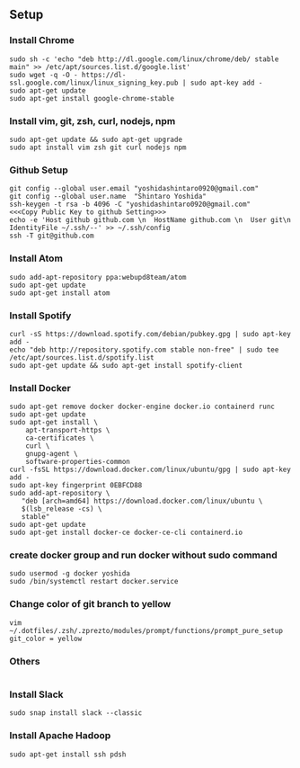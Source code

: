 ## Setup
### Install Chrome
```
sudo sh -c 'echo "deb http://dl.google.com/linux/chrome/deb/ stable main" >> /etc/apt/sources.list.d/google.list'
sudo wget -q -O - https://dl-ssl.google.com/linux/linux_signing_key.pub | sudo apt-key add -
sudo apt-get update
sudo apt-get install google-chrome-stable
```

### Install vim, git, zsh, curl, nodejs, npm
```
sudo apt-get update && sudo apt-get upgrade
sudo apt install vim zsh git curl nodejs npm
```

### Github Setup
```
git config --global user.email "yoshidashintaro0920@gmail.com"
git config --global user.name  "Shintaro Yoshida"
ssh-keygen -t rsa -b 4096 -C "yoshidashintaro0920@gmail.com"
<<<Copy Public Key to github Setting>>>
echo -e 'Host github github.com \n  HostName github.com \n  User git\n  IdentityFile ~/.ssh/--' >> ~/.ssh/config
ssh -T git@github.com
```
### Install Atom
``` 
sudo add-apt-repository ppa:webupd8team/atom
sudo apt-get update
sudo apt-get install atom
```  

### Install Spotify
```   
curl -sS https://download.spotify.com/debian/pubkey.gpg | sudo apt-key add -
echo "deb http://repository.spotify.com stable non-free" | sudo tee /etc/apt/sources.list.d/spotify.list
sudo apt-get update && sudo apt-get install spotify-client
```

### Install Docker
```
sudo apt-get remove docker docker-engine docker.io containerd runc
sudo apt-get update
sudo apt-get install \
    apt-transport-https \
    ca-certificates \
    curl \
    gnupg-agent \
    software-properties-common
curl -fsSL https://download.docker.com/linux/ubuntu/gpg | sudo apt-key add -
sudo apt-key fingerprint 0EBFCD88
sudo add-apt-repository \
   "deb [arch=amd64] https://download.docker.com/linux/ubuntu \
   $(lsb_release -cs) \
   stable"
sudo apt-get update
sudo apt-get install docker-ce docker-ce-cli containerd.io
```

### create docker group and run docker without sudo command
```
sudo usermod -g docker yoshida
sudo /bin/systemctl restart docker.service
```

### Change color of git branch to yellow
```
vim ~/.dotfiles/.zsh/.zprezto/modules/prompt/functions/prompt_pure_setup
git_color = yellow
```

### Others
```
```
### Install Slack
```
sudo snap install slack --classic
```

### Install Apache Hadoop
```
sudo apt-get install ssh pdsh
```
